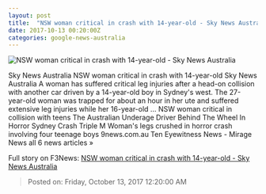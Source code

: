 ```yaml
---
layout: post
title:  "NSW woman critical in crash with 14-year-old - Sky News Australia"
date: 2017-10-13 00:20:00Z
categories: google-news-australia
---
```


![NSW woman critical in crash with 14-year-old - Sky News Australia](http://www.skynews.com.au/content/dam/skynews/news/national/nsw/2017/10/13/skynews_1719438515.jpg/_jcr_content/renditions/skynews.img.1200.1006.jpeg)

Sky News Australia NSW woman critical in crash with 14-year-old Sky News Australia A woman has suffered critical leg injuries after a head-on collision with another car driven by a 14-year-old boy in Sydney's west. The 27-year-old woman was trapped for about an hour in her ute and suffered extensive leg injuries while her 16-year-old ... NSW woman critical in collision with teens The Australian Underage Driver Behind The Wheel In Horror Sydney Crash Triple M Woman's legs crushed in horror crash involving four teenage boys 9news.com.au Ten Eyewitness News - Mirage News all 6 news articles »


Full story on F3News: [NSW woman critical in crash with 14-year-old - Sky News Australia](http://www.f3nws.com/n/nbfHJD)

> Posted on: Friday, October 13, 2017 12:20:00 AM
